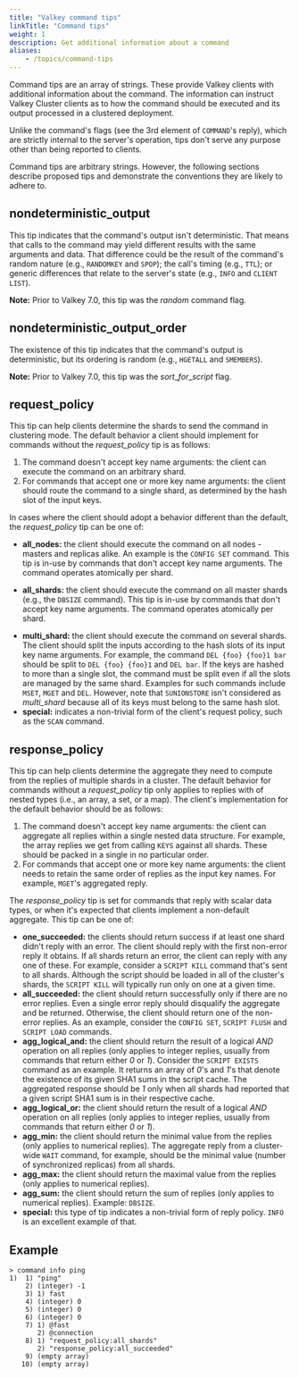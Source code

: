```yaml
---
title: "Valkey command tips"
linkTitle: "Command tips"
weight: 1
description: Get additional information about a command
aliases:
    - /topics/command-tips
---
```


Command tips are an array of strings.
These provide Valkey clients with additional information about the command.
The information can instruct Valkey Cluster clients as to how the command should be executed and its output processed in a clustered deployment.

Unlike the command's flags (see the 3rd element of `COMMAND`'s reply), which are strictly internal to the server's operation, tips don't serve any purpose other than being reported to clients.

Command tips are arbitrary strings.
However, the following sections describe proposed tips and demonstrate the conventions they are likely to adhere to.

## nondeterministic_output

This tip indicates that the command's output isn't deterministic.
That means that calls to the command may yield different results with the same arguments and data.
That difference could be the result of the command's random nature (e.g., `RANDOMKEY` and `SPOP`); the call's timing (e.g., `TTL`); or generic differences that relate to the server's state (e.g., `INFO` and `CLIENT LIST`).

**Note:**
Prior to Valkey 7.0, this tip was the _random_ command flag.

## nondeterministic_output_order

The existence of this tip indicates that the command's output is deterministic, but its ordering is random (e.g., `HGETALL` and `SMEMBERS`).

**Note:**
Prior to Valkey 7.0, this tip was the _sort_\__for_\__script_ flag.

## request_policy

This tip can help clients determine the shards to send the command in clustering mode.
The default behavior a client should implement for commands without the _request_policy_ tip is as follows:

1. The command doesn't accept key name arguments: the client can execute the command on an arbitrary shard.
1. For commands that accept one or more key name arguments: the client should route the command to a single shard, as determined by the hash slot of the input keys.

In cases where the client should adopt a behavior different than the default, the _request_policy_ tip can be one of:

- **all_nodes:** the client should execute the command on all nodes - masters and replicas alike.
  An example is the `CONFIG SET` command. 
  This tip is in-use by commands that don't accept key name arguments.
  The command operates atomically per shard.
* **all_shards:** the client should execute the command on all master shards (e.g., the `DBSIZE` command).
  This tip is in-use by commands that don't accept key name arguments.
  The command operates atomically per shard.
- **multi_shard:** the client should execute the command on several shards.
  The client should split the inputs according to the hash slots of its input key name arguments.
  For example, the command `DEL {foo} {foo}1 bar` should be split to `DEL {foo} {foo}1` and `DEL bar`.
  If the keys are hashed to more than a single slot, the command must be split even if all the slots are managed by the same shard.
  Examples for such commands include `MSET`, `MGET` and `DEL`.
  However, note that `SUNIONSTORE` isn't considered as _multi_shard_ because all of its keys must belong to the same hash slot.
- **special:** indicates a non-trivial form of the client's request policy, such as the `SCAN` command.

## response_policy

This tip can help clients determine the aggregate they need to compute from the replies of multiple shards in a cluster.
The default behavior for commands without a _request_policy_ tip only applies to replies with of nested types (i.e., an array, a set, or a map).
The client's implementation for the default behavior should be as follows:

1. The command doesn't accept key name arguments: the client can aggregate all replies within a single nested data structure.
For example, the array replies we get from calling `KEYS` against all shards.
These should be packed in a single in no particular order.
1. For commands that accept one or more key name arguments: the client needs to retain the same order of replies as the input key names.
For example, `MGET`'s aggregated reply.

The _response_policy_ tip is set for commands that reply with scalar data types, or when it's expected that clients implement a non-default aggregate.
This tip can be one of:

* **one_succeeded:** the clients should return success if at least one shard didn't reply with an error.
  The client should reply with the first non-error reply it obtains.
  If all shards return an error, the client can reply with any one of these.
  For example, consider a `SCRIPT KILL` command that's sent to all shards.
  Although the script should be loaded in all of the cluster's shards, the `SCRIPT KILL` will typically run only on one at a given time.
* **all_succeeded:** the client should return successfully only if there are no error replies.
  Even a single error reply should disqualify the aggregate and be returned.
  Otherwise, the client should return one of the non-error replies.
  As an example, consider the `CONFIG SET`, `SCRIPT FLUSH` and `SCRIPT LOAD` commands.
* **agg_logical_and:** the client should return the result of a logical _AND_ operation on all replies (only applies to integer replies, usually from commands that return either _0_ or _1_).
  Consider the `SCRIPT EXISTS` command as an example.
  It returns an array of _0_'s and _1_'s that denote the existence of its given SHA1 sums in the script cache.
  The aggregated response should be _1_ only when all shards had reported that a given script SHA1 sum is in their respective cache.
* **agg_logical_or:** the client should return the result of a logical _AND_ operation on all replies (only applies to integer replies, usually from commands that return either _0_ or _1_).
* **agg_min:** the client should return the minimal value from the replies (only applies to numerical replies).
  The aggregate reply from a cluster-wide `WAIT` command, for example, should be the minimal value (number of synchronized replicas) from all shards.
* **agg_max:** the client should return the maximal value from the replies (only applies to numerical replies).
* **agg_sum:** the client should return the sum of replies (only applies to numerical replies).
  Example: `DBSIZE`.
* **special:** this type of tip indicates a non-trivial form of reply policy.
  `INFO` is an excellent example of that.

## Example

```
> command info ping
1)  1) "ping"
    2) (integer) -1
    3) 1) fast
    4) (integer) 0
    5) (integer) 0
    6) (integer) 0
    7) 1) @fast
       2) @connection
    8) 1) "request_policy:all_shards"
       2) "response_policy:all_succeeded"
    9) (empty array)
   10) (empty array)
```
